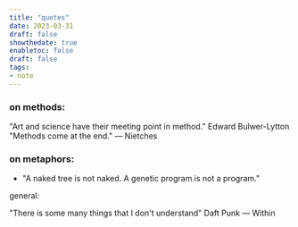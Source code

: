 ```yaml
---
title: "quotes"
date: 2023-03-31
draft: false
showthedate: true
enabletoc: false
draft: false
tags:
- note
---
```


### on **methods**:
 
"Art and science have their meeting point in method.”  Edward Bulwer-Lytton 
"Methods come at the end." — Nietches


### on metaphors:

- "A naked tree is not naked. A genetic program is not a program."

general:

"There is some many things that I don't understand" Daft Punk — Within 